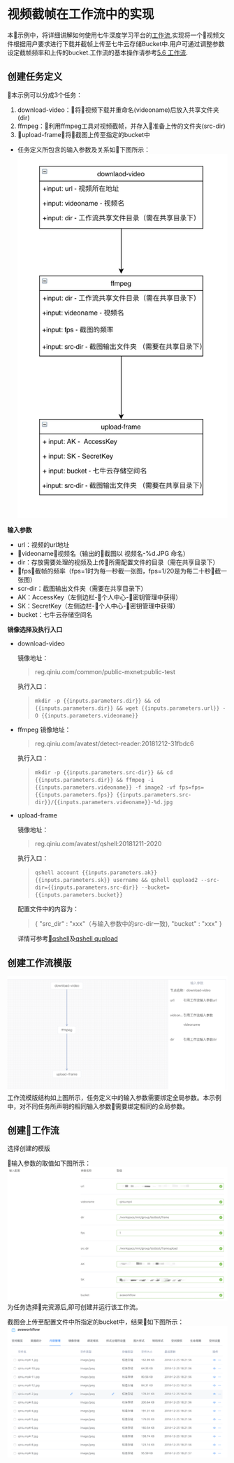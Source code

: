 # 视频截帧在工作流中的实现
本示例中，将详细讲解如何使用七牛深度学习平台的[工作流](/05-tasks/5.6-workflow.md),实现将一个视频文件根据用户要求进行下载并截帧上传至七牛云存储Bucket中.用户可通过调整参数设定截帧频率和上传的bucket.工作流的基本操作请参考[5.6 工作流](/05-tasks/5.6-workflow.md).

## 创建任务定义
本示例可以分成3个任务：

1. download-video：将视频下载并重命名(videoname)后放入共享文件夹(dir)
2. ffmpeg：利用ffmpeg工具对视频截帧，并存入准备上传的文件夹(src-dir)
3. upload-frame：将截图上传至指定的bucket中
* 任务定义所包含的输入参数及关系如下图所示：
![](/images/ch-09/workflow-structure.png)

**输入参数**
+ url：视频的url地址
+ videoname：视频名（输出的截图以 视频名-%d.JPG 命名）
+ dir：存放需要处理的视频及上传所需配置文件的目录（需在共享目录下）
+ fps：截帧的频率（fps=1时为每一秒截一张图，fps=1/20是为每二十秒截一张图）
+ scr-dir：截图输出文件夹（需要在共享目录下）
+ AK：AccessKey（左侧边栏-个人中心-密钥管理中获得）
+ SK：SecretKey（左侧边栏-个人中心-密钥管理中获得）
+ bucket：七牛云存储空间名

**镜像选择及执行入口**
+ download-video

    镜像地址：
    >reg.qiniu.com/common/public-mxnet:public-test

    执行入口：
    >`mkdir -p {{inputs.parameters.dir}} && cd {{inputs.parameters.dir}} && wget {{inputs.parameters.url}} -O {{inputs.parameters.videoname}}`

+ ffmpeg
    镜像地址：
    >reg.qiniu.com/avatest/detect-reader:20181212-31fbdc6

    执行入口：
    >`mkdir -p {{inputs.parameters.src-dir}} && cd {{inputs.parameters.dir}} && ffmpeg -i {{inputs.parameters.videoname}} -f image2 -vf fps=fps={{inputs.parameters.fps}} {{inputs.parameters.src-dir}}/{{inputs.parameters.videoname}}-%d.jpg`

+ upload-frame

    镜像地址：
    >reg.qiniu.com/avatest/qshell:20181211-2020

    执行入口：
    >`qshell account {{inputs.parameters.ak}} {{inputs.parameters.sk}} username && qshell qupload2 --src-dir={{inputs.parameters.src-dir}} --bucket={{inputs.parameters.bucket}}`

    配置文件中的内容为：
    >{
        "src_dir" : "xxx"（与输入参数中的src-dir一致),
        "bucket" : "xxx"
    }
    
    详情可参考[qshell](https://developer.qiniu.com/kodo/tools/1302/qshell)及[qshell qupload](https://github.com/qiniu/qshell/blob/master/docs/qupload.md)

## 创建工作流模版
![](/images/ch-09/create-template.png)
工作流模版结构如上图所示，任务定义中的输入参数需要绑定全局参数。本示例中，对不同任务所声明的相同输入参数需要绑定相同的全局参数。

## 创建工作流
选择创建的模版

输入参数的取值如下图所示：
![](/images/ch-09/input.png)
为任务选择完资源后,即可创建并运行该工作流。

截图会上传至配置文件中所指定的bucket中，结果如下图所示：
![](/images/ch-09/workflow-result.png)



